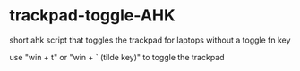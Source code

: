 # trackpad-toggle-AHK
short ahk script that toggles the trackpad for laptops without a toggle fn key

use "win + t"  or  "win + ` (tilde key)" to toggle the trackpad

